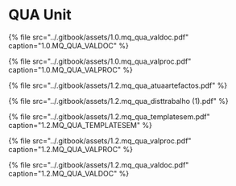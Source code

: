 # QUA Unit



{% file src="../.gitbook/assets/1.0.mq\_qua\_valdoc.pdf" caption="1.0.MQ\_QUA\_VALDOC" %}

{% file src="../.gitbook/assets/1.0.mq\_qua\_valproc.pdf" caption="1.0.MQ\_QUA\_VALPROC" %}

{% file src="../.gitbook/assets/1.2.mq\_qua\_atuaartefactos.pdf" %}

{% file src="../.gitbook/assets/1.2.mq\_qua\_disttrabalho \(1\).pdf" %}

{% file src="../.gitbook/assets/1.2.mq\_qua\_templatesem.pdf" caption="1.2.MQ\_QUA\_TEMPLATESEM" %}

{% file src="../.gitbook/assets/1.2.mq\_qua\_valproc.pdf" caption="1.2.MQ\_QUA\_VALPROC" %}

{% file src="../.gitbook/assets/1.2.mq\_qua\_valdoc.pdf" caption="1.2.MQ\_QUA\_VALDOC" %}




